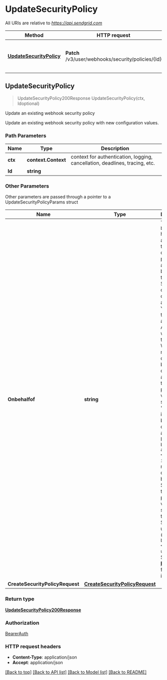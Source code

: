 # UpdateSecurityPolicy

All URIs are relative to *https://api.sendgrid.com*

Method | HTTP request | Description
------------- | ------------- | -------------
[**UpdateSecurityPolicy**](UpdateSecurityPolicy.md#UpdateSecurityPolicy) | **Patch** /v3/user/webhooks/security/policies/{Id} | Update an existing webhook security policy



## UpdateSecurityPolicy

> UpdateSecurityPolicy200Response UpdateSecurityPolicy(ctx, Idoptional)

Update an existing webhook security policy

Update an existing webhook security policy with new configuration values.

### Path Parameters


Name | Type | Description
------------- | ------------- | -------------
**ctx** | **context.Context** | context for authentication, logging, cancellation, deadlines, tracing, etc.
**Id** | **string** | 

### Other Parameters

Other parameters are passed through a pointer to a UpdateSecurityPolicyParams struct


Name | Type | Description
------------- | ------------- | -------------
**Onbehalfof** | **string** | The `on-behalf-of` header allows you to make API calls from a parent account on behalf of the parent's Subusers or customer accounts. You will use the parent account's API key when using this header. When making a call on behalf of a customer account, the property value should be \"account-id\" followed by the customer account's ID (e.g., `on-behalf-of: account-id <account-id>`). When making a call on behalf of a Subuser, the property value should be the Subuser's username (e.g., `on-behalf-of: <subuser-username>`). See [**On Behalf Of**](https://docs.sendgrid.com/api-reference/how-to-use-the-sendgrid-v3-api/on-behalf-of) for more information.
**CreateSecurityPolicyRequest** | [**CreateSecurityPolicyRequest**](CreateSecurityPolicyRequest.md) | 

### Return type

[**UpdateSecurityPolicy200Response**](UpdateSecurityPolicy200Response.md)

### Authorization

[BearerAuth](../README.md#BearerAuth)

### HTTP request headers

- **Content-Type**: application/json
- **Accept**: application/json

[[Back to top]](#) [[Back to API list]](../README.md#documentation-for-api-endpoints)
[[Back to Model list]](../README.md#documentation-for-models)
[[Back to README]](../README.md)

